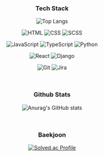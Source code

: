 ### <p align=center>Tech Stack</p>

<div align=center>

![Top Langs](https://github-readme-stats.vercel.app/api/top-langs/?username=becoding96&layout=compact&hide=java)

![HTML](https://img.shields.io/badge/HTML-E34F26.svg?&style=for-the-badge&logo=HTML5&logoColor=white) ![CSS](https://img.shields.io/badge/CSS-1572B6.svg?&style=for-the-badge&logo=CSS3&logoColor=white) ![SCSS](https://img.shields.io/badge/SCSS-CC6699.svg?&style=for-the-badge&logo=SASS&logoColor=white)

![JavaScript](https://img.shields.io/badge/JavaScript-FF9B26.svg?&style=for-the-badge&logo=JavaScript&logoColor=white) ![TypeScript](https://img.shields.io/badge/TypeScript-646BFF.svg?&style=for-the-badge&logo=TypeScript&logoColor=white) ![Python](https://img.shields.io/badge/Python-396386.svg?&style=for-the-badge&logo=Python&logoColor=white)

![React](https://img.shields.io/badge/React-59C3FF.svg?&style=for-the-badge&logo=React&logoColor=white) ![Django](https://img.shields.io/badge/Django-177C56.svg?&style=for-the-badge&logo=Django&logoColor=white)

![Git](https://img.shields.io/badge/Git-FF7359.svg?&style=for-the-badge&logo=Git&logoColor=white) ![Jira](https://img.shields.io/badge/Jira-0052CC.svg?&style=for-the-badge&logo=Jira&logoColor=white)

</div>

<br>

### <p align=center>Github Stats</p>

<div align=center>

![Anurag's GitHub stats](https://github-readme-stats.vercel.app/api?username=becoding96&theme=cobalt)

</div>

<br>

### <p align=center>Baekjoon</p>

<div align=center>

[![Solved.ac Profile](http://mazassumnida.wtf/api/v2/generate_badge?boj=becoding)](https://solved.ac/becoding)

</div>
